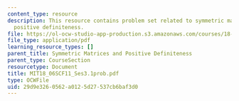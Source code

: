 ```yaml
---
content_type: resource
description: This resource contains problem set related to symmetric matrices and
  positive definiteness.
file: https://ol-ocw-studio-app-production.s3.amazonaws.com/courses/18-06sc-linear-algebra-fall-2011/29d9e3260562a0125d27537cb6baf3d0_MIT18_06SCF11_Ses3.1prob.pdf
file_type: application/pdf
learning_resource_types: []
parent_title: Symmetric Matrices and Positive Definiteness
parent_type: CourseSection
resourcetype: Document
title: MIT18_06SCF11_Ses3.1prob.pdf
type: OCWFile
uid: 29d9e326-0562-a012-5d27-537cb6baf3d0
---
```

